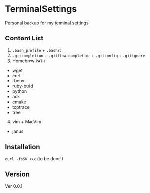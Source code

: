 # TerminalSettings

Personal backup for my terminal settings

## Content List

1. `.bash_profile` + `.bashrc`
2. `.gitcompletion` + `.gitflow.completion` + `.gitconfig` +
   `.gitignore`
3. Homebrew `PATH`
  * wget
  * curl
  * rbenv
  * ruby-build
  * python
  * ack
  * cmake
  * tcptrace
  * tree
4. vim + MacVim
  * janus

## Installation

`curl -fsSK xxx` (to be done!)

## Version

Ver 0.0.1
